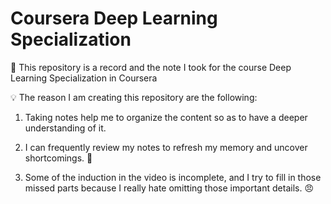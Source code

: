 # Coursera Deep Learning Specialization

👏 This repository is a record and the note I took for the course Deep Learning Specialization in Coursera

💡 The reason I am creating this repository are the following:

1. Taking notes help me to organize the content so as to have a deeper understanding of it. 

2. I can frequently review my notes to refresh my memory and uncover shortcomings. 🧠

3. Some of the induction in the video is incomplete, and I try to fill in those missed parts because I really hate omitting those important details. 😠

